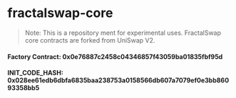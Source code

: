 # fractalswap-core

> Note: This is a repository ment for experimental uses. FractalSwap core contracts are forked from UniSwap V2.

#### Factory Contract: 0x0e76887c2458c04346857f43059ba01835fbf95d

#### INIT_CODE_HASH: 0x028ee61edb6dbfa6835baa238753a0158566db607a7079ef0e3bb86093358bb5
